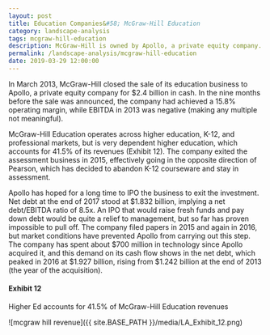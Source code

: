 ```yaml
---
layout: post
title: Education Companies&#58; McGraw-Hill Education
category: landscape-analysis
tags: mcgraw-hill-education
description: McGraw-Hill is owned by Apollo, a private equity company. Apollo has hoped for a long time to IPO the business to exit the investment. The company exited the assessment business in 2015, effectively going in the opposite direction of Pearson.
permalink: /landscape-analysis/mcgraw-hill-education
date: 2019-03-29 12:00:00
---
```


In March 2013, McGraw-Hill closed the sale of its education business to Apollo, a private equity company for $2.4 billion in cash. In the nine months before the sale was announced, the company had achieved a 15.8% operating margin, while EBITDA in 2013 was negative (making any multiple not meaningful).

McGraw-Hill Education operates across higher education, K-12, and professional markets, but is very dependent higher education, which accounts for 41.5% of its revenues (Exhibit 12). The company exited the assessment business in 2015, effectively going in the opposite direction of Pearson, which has decided to abandon K-12 courseware and stay in assessment.

Apollo has hoped for a long time to IPO the business to exit the investment. Net debt at the end of 2017 stood at $1.832 billion, implying a net debt/EBITDA ratio of 8.5x. An IPO that would raise fresh funds and pay down debt would be quite a relief to management, but so far has proven impossible to pull off. The company filed papers in 2015 and again in 2016, but market conditions have prevented Apollo from carrying out this step. The company has spent about $700 million in technology since Apollo acquired it, and this demand on its cash flow shows in the net debt, which peaked in 2016 at $1.927 billion, rising from $1.242 billion at the end of 2013 (the year of the acquisition).

#### Exhibit 12

Higher Ed accounts for 41.5% of McGraw-Hill Education revenues

![mcgraw hill revenue]({{ site.BASE_PATH }}/media/LA_Exhibit_12.png)

